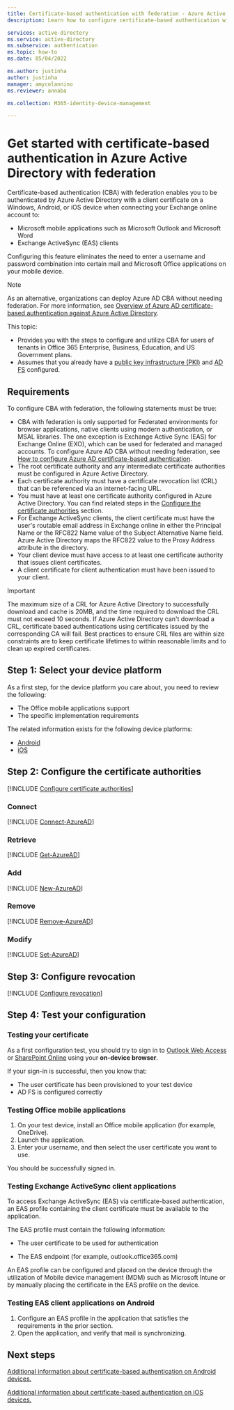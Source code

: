 ```yaml
---
title: Certificate-based authentication with federation - Azure Active Directory
description: Learn how to configure certificate-based authentication with federation in your environment

services: active-directory
ms.service: active-directory
ms.subservice: authentication
ms.topic: how-to
ms.date: 05/04/2022

ms.author: justinha
author: justinha
manager: amycolannino
ms.reviewer: annaba

ms.collection: M365-identity-device-management

---
```

# Get started with certificate-based authentication in Azure Active Directory with federation

Certificate-based authentication (CBA) with federation enables you to be authenticated by Azure Active Directory with a client certificate on a Windows, Android, or iOS device when connecting your Exchange online account to:

- Microsoft mobile applications such as Microsoft Outlook and Microsoft Word
- Exchange ActiveSync (EAS) clients

Configuring this feature eliminates the need to enter a username and password combination into certain mail and Microsoft Office applications on your mobile device.

>[!NOTE]
>As an alternative, organizations can deploy Azure AD CBA without needing federation. For more information, see [Overview of Azure AD certificate-based authentication against Azure Active Directory](concept-certificate-based-authentication.md).

This topic:

- Provides you with the steps to configure and utilize CBA for users of tenants in Office 365 Enterprise, Business, Education, and US Government plans. 
- Assumes that you already have a [public key infrastructure (PKI)](/previous-versions/windows/it-pro/windows-server-2012-R2-and-2012/hh831740(v=ws.11)) and [AD FS](../hybrid/how-to-connect-fed-whatis.md) configured.

## Requirements

To configure CBA with federation, the following statements must be true:

- CBA with federation is only supported for Federated environments for browser applications, native clients using modern authentication, or MSAL libraries. The one exception is Exchange Active Sync (EAS) for Exchange Online (EXO), which can be used for federated and managed accounts. To configure Azure AD CBA without needing federation, see [How to configure Azure AD certificate-based authentication](how-to-certificate-based-authentication.md).
- The root certificate authority and any intermediate certificate authorities must be configured in Azure Active Directory.
- Each certificate authority must have a certificate revocation list (CRL) that can be referenced via an internet-facing URL.
- You must have at least one certificate authority configured in Azure Active Directory. You can find related steps in the [Configure the certificate authorities](#step-2-configure-the-certificate-authorities) section.
- For Exchange ActiveSync clients, the client certificate must have the user's routable email address in Exchange online in either the Principal Name or the RFC822 Name value of the Subject Alternative Name field. Azure Active Directory maps the RFC822 value to the Proxy Address attribute in the directory.
- Your client device must have access to at least one certificate authority that issues client certificates.
- A client certificate for client authentication must have been issued to your client.

>[!IMPORTANT]
>The maximum size of a CRL for Azure Active Directory to successfully download and cache is 20MB, and the time required to download the CRL must not exceed 10 seconds.  If Azure Active Directory can't download a CRL, certificate based authentications using certificates issued by the corresponding CA will fail. Best practices to ensure CRL files are within size constraints are to keep certificate lifetimes to within reasonable limits and to clean up expired certificates.

## Step 1: Select your device platform

As a first step, for the device platform you care about, you need to review the following:

- The Office mobile applications support
- The specific implementation requirements

The related information exists for the following device platforms:

- [Android](active-directory-certificate-based-authentication-android.md)
- [iOS](active-directory-certificate-based-authentication-ios.md)

## Step 2: Configure the certificate authorities

[!INCLUDE [Configure certificate authorities](../../../includes/active-directory-authentication-configure-certificate-authorities.md)]

### Connect

[!INCLUDE [Connect-AzureAD](../../../includes/active-directory-authentication-connect-azuread.md)]


### Retrieve

[!INCLUDE [Get-AzureAD](../../../includes/active-directory-authentication-get-trusted-azuread.md)]


### Add

[!INCLUDE [New-AzureAD](../../../includes/active-directory-authentication-new-trusted-azuread.md)]

### Remove

[!INCLUDE [Remove-AzureAD](../../../includes/active-directory-authentication-remove-trusted-azuread.md)]


### Modify

[!INCLUDE [Set-AzureAD](../../../includes/active-directory-authentication-set-trusted-azuread.md)]

## Step 3: Configure revocation

[!INCLUDE [Configure revocation](../../../includes/active-directory-authentication-configure-revocation.md)]


## Step 4: Test your configuration

### Testing your certificate

As a first configuration test, you should try to sign in to [Outlook Web Access](https://outlook.office365.com) or [SharePoint Online](https://microsoft.sharepoint.com) using your **on-device browser**.

If your sign-in is successful, then you know that:

- The user certificate has been provisioned to your test device
- AD FS is configured correctly

### Testing Office mobile applications

1. On your test device, install an Office mobile application (for example, OneDrive).
1. Launch the application.
1. Enter your username, and then select the user certificate you want to use.

You should be successfully signed in.

### Testing Exchange ActiveSync client applications

To access Exchange ActiveSync (EAS) via certificate-based authentication, an EAS profile containing the client certificate must be available to the application.

The EAS profile must contain the following information:

- The user certificate to be used for authentication

- The EAS endpoint (for example, outlook.office365.com)

An EAS profile can be configured and placed on the device through the utilization of Mobile device management (MDM) such as Microsoft Intune or by manually placing the certificate in the EAS profile on the device.

### Testing EAS client applications on Android

1. Configure an EAS profile in the application that satisfies the requirements in the prior section.
2. Open the application, and verify that mail is synchronizing.

## Next steps

[Additional information about certificate-based authentication on Android devices.](active-directory-certificate-based-authentication-android.md)

[Additional information about certificate-based authentication on iOS devices.](active-directory-certificate-based-authentication-ios.md)
